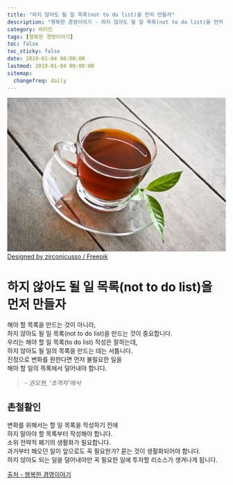 ```yaml
---
title: "하지 않아도 될 일 목록(not to do list)을 먼저 만들자"
description: "행복한 경영이야기 - 하지 않아도 될 일 목록(not to do list)을 먼저 만들자"
category: 비타민
tags: [행복한 경영이야기]
toc: false
toc_sticky: false
date: 2019-01-04 00:00:00
lastmod: 2019-01-04 00:00:00
sitemap:
  changefreq: daily
---
```


![Tea](/assets/images/tea.jpg)  
[Designed by zirconicusso / Freepik](http://www.freepik.com)
  
  
  
# 하지 않아도 될 일 목록(not to do list)을 먼저 만들자  

해야 할 목록을 만드는 것이 아니라,  
하지 않아도 될 일 목록(not to do list)을 만드는 것이 중요합니다.  
우리는 해야 할 일 목록(to do list) 작성은 잘하는데,  
하지 않아도 될 일의 목록을 만드는 데는 서툽니다.  
진정으로 변화를 원한다면 먼저 불필요한 일을  
해야 할 일의 목록에서 덜어내야 합니다.  
>*- 권오현, '초격차'에서*  
  
  
## 촌철활인  
  
변화를 위해서는 할 일 목록을 작성하기 전에  
하지 말아야 할 목록부터 작성해야 합니다.  
소위 전략적 폐기의 생활화가 필요합니다.  
과거부터 해오던 일이 앞으로도 꼭 필요한가? 묻는 것이 생활화되어야 합니다.  
하지 않아도 되는 일을 덜어내야만 꼭 필요한 일에 투자할 리소스가 생겨나게 됩니다.  

[출처 - 행복한 경영이야기](http://www.happyceo.or.kr/Story/ContentsView?num=3895)
